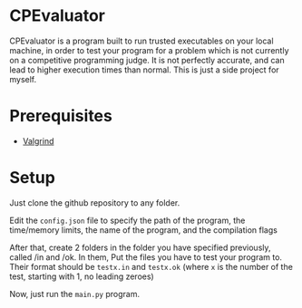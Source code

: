 CPEvaluator
===========

CPEvaluator is a program built to run trusted executables on your
local machine, in order to test your program for a problem which is not
currently on a competitive programming judge. It is not perfectly
accurate, and can lead to higher execution times than normal. This is just
a side project for myself.


Prerequisites
=============

* [Valgrind](https://valgrind.org/)


Setup
=====

Just clone the github repository to any folder.

Edit the `config.json` file to specify the path of the program,
the time/memory limits, the name of the program, and the compilation flags

After that, create 2 folders in the folder you have specified previously, called
/in and /ok. In them, Put the files you have to test your program to. Their format should
be `testx.in` and `testx.ok` (where `x` is the number of the test, starting with 1, no leading zeroes)


Now, just run the `main.py` program.
